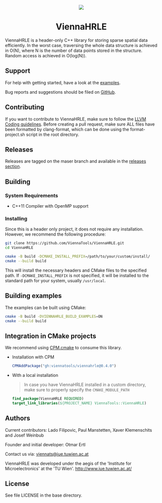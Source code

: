 <div align="center">

![](https://raw.githubusercontent.com/ViennaTools/ViennaLS/master/assets/logo.png)

<h1>ViennaHRLE</h1>

</div>

ViennaHRLE is a header-only C++ library for storing sparse spatial data efficiently. In the worst case, traversing the whole data structure is achieved in O(N), where N is the number of data points stored in the structure. Random access is achieved in O(log(N)).

## Support
For help with getting started, have a look at the [examples](Examples/).

Bug reports and suggestions should be filed on [GitHub](https://github.com/ViennaTools/ViennaHRLE/issues/new).

## Contributing
If you want to contribute to ViennaHRLE, make sure to follow the [LLVM Coding guidelines](https://llvm.org/docs/CodingStandards.html). Before creating a pull request, make sure ALL files have been formatted by clang-format, which can be done using the format-project.sh script in the root directory.

## Releases
Releases are tagged on the maser branch and available in the [releases section](https://github.com/ViennaTools/viennahrle/releases).

## Building

### System Requirements

* C++11 Compiler with OpenMP support

### Installing

Since this is a header only project, it does not require any installation. However, we recommend the following procedure:

```bash
git clone https://github.com/ViennaTools/ViennaHRLE.git
cd ViennaHRLE

cmake -B build -DCMAKE_INSTALL_PREFIX=/path/to/your/custom/install/
cmake --build build
```

This will install the necessary headers and CMake files to the specified path. If `-DCMAKE_INSTALL_PREFIX` is not specified, it will be installed to the standard path for your system, usually `/usr/local`.

## Building examples

The examples can be built using CMake:

```bash
cmake -B build -DVIENNAHRLE_BUILD_EXAMPLES=ON
cmake --build build
```

## Integration in CMake projects

We recommend using [CPM.cmake](https://github.com/cpm-cmake/CPM.cmake) to consume this library.

* Installation with CPM
  ```cmake
  CPMAddPackage("gh:viennatools/viennahrle@0.4.0")
  ```

* With a local installation
    > In case you have ViennaHRLE installed in a custom directory, make sure to properly specify the `CMAKE_MODULE_PATH`

    
    ```cmake
    find_package(ViennaHRLE REQUIRED)
    target_link_libraries(${PROJECT_NAME} ViennaTools::ViennaHRLE)
    ```

## Authors

Current contributors: Lado Filipovic, Paul Manstetten, Xaver Klemenschits and Josef Weinbub

Founder and initial developer: Otmar Ertl

Contact us via: viennats@iue.tuwien.ac.at

ViennaHRLE was developed under the aegis of the 'Institute for Microelectronics' at the 'TU Wien'.
http://www.iue.tuwien.ac.at/

License
--------------------------
See file LICENSE in the base directory.
